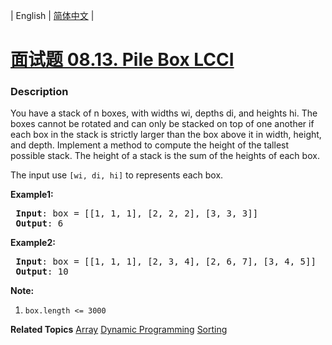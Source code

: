 | English | [简体中文](README.md) |

# [面试题 08.13. Pile Box LCCI](https://leetcode-cn.com/problems/pile-box-lcci)
 ### Description
<p>You have a stack of n boxes, with widths wi, depths di, and heights hi. The boxes cannot be rotated and can only be stacked on top of one another if each box in the stack is strictly larger than the box above it in width, height, and depth. Implement a method to compute the height of the tallest possible stack. The height of a stack is the sum of the heights of each box.</p>

<p>The input use <code>[wi, di, hi]</code>&nbsp;to represents each box.</p>

<p><strong>Example1:</strong></p>

<pre>
<strong> Input</strong>: box = [[1, 1, 1], [2, 2, 2], [3, 3, 3]]
<strong> Output</strong>: 6
</pre>

<p><strong>Example2:</strong></p>

<pre>
<strong> Input</strong>: box = [[1, 1, 1], [2, 3, 4], [2, 6, 7], [3, 4, 5]]
<strong> Output</strong>: 10
</pre>

<p><strong>Note:</strong></p>

<ol>
	<li><code>box.length &lt;= 3000</code></li>
</ol>

**Related Topics**  [Array](https://leetcode-cn.com/tag/array) [Dynamic Programming](https://leetcode-cn.com/tag/dynamic-programming) [Sorting](https://leetcode-cn.com/tag/sorting) 